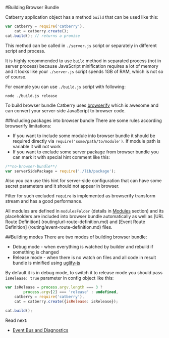 #Building Browser Bundle

Catberry application object has a method `build` that can be used like this:

```javascript
var catberry = require('catberry'),
	cat = catberry.create();
cat.build(); // returns a promise
```

This method can be called in `./server.js` script or separately in
different script and process.

It is highly recommended to use `build` method in separated process 
(not in server process) because JavaScript minification requires a lot of memory 
and it looks like your `./server.js` script spends 1GB of RAM, which is not so of 
course.

For example you can use `./build.js` script with following:
```
node ./build.js release
```

To build browser bundle Catberry uses [browserify](http://browserify.org) which 
is awesome and can convert your server-side JavaScript to browser code.

##Including packages into browser bundle
There are some rules according browserify limitations:

* If you want to include some module into browser bundle it should be required
directly via `require('some/path/to/module')`. If module path is variable it
will not work
* If you want to exclude some server package from browser bundle you can
mark it with special hint comment like this:
```javascript
/**no-browser-bundle**/
var serverSidePackage = require('./lib/package');
```
Also you can use this hint for server-side configuration that can have some 
secret parameters and it should not appear in browser.

Filter for such excluded `require` is implemented as browserify transform 
stream and has a good performance.

All modules are defined in `modulesFolder` 
(details in [Modules](modules/index.md) section) and its placeholders are 
included into browser bundle automatically as well as [URL Route Definition]
(routing/url-route-definition.md) and [Event Route Definition]
(routing/event-route-definition.md) files.

##Building modes
There are two modes of building browser bundle:

* Debug mode - when everything is watched by builder and rebuild if something
is changed
* Release mode - when there is no watch on files and all code in result bundle 
is minified using [uglify-js](https://www.npmjs.org/package/uglify-js)

By default it is in debug mode, to switch it to release mode you should pass
`isRelease: true` parameter in config object like this:
```javascript
var isRelease = process.argv.length === 3 ?
		process.argv[2] === 'release' : undefined,
	catberry = require('catberry'),
	cat = catberry.create({isRelease: isRelease});

cat.build();
```

Read next:

* [Event Bus and Diagnostics](event-bus-and-diagnostics.md)